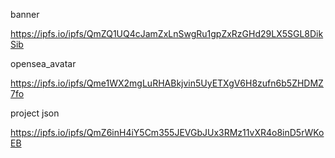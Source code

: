 banner

https://ipfs.io/ipfs/QmZQ1UQ4cJamZxLnSwgRu1gpZxRzGHd29LX5SGL8DikSib

opensea_avatar

https://ipfs.io/ipfs/Qme1WX2mgLuRHABkjvin5UyETXgV6H8zufn6b5ZHDMZ7fo

project json

https://ipfs.io/ipfs/QmZ6inH4iY5Cm355JEVGbJUx3RMz11vXR4o8inD5rWKoEB
